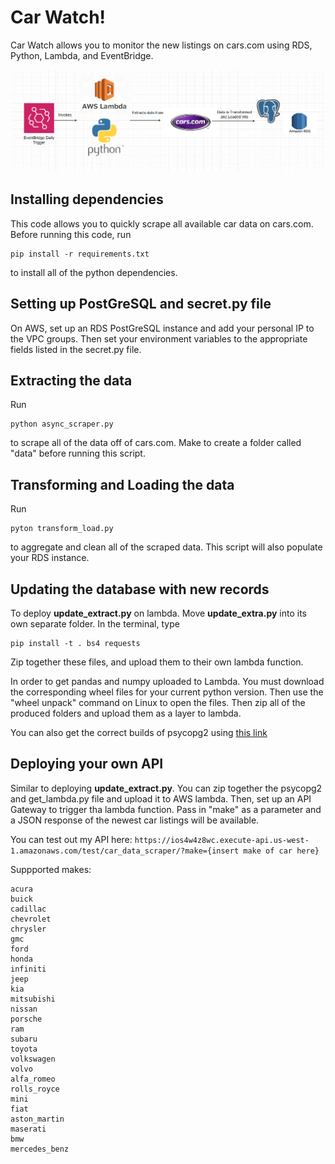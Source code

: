 # Car Watch!

Car Watch allows you to monitor the new listings on cars.com using RDS, Python, Lambda, and EventBridge.


![alt text](data/pipeline_image.png)

## Installing dependencies
This code allows you to quickly scrape all available car data on cars.com. Before running this code, run 

```
pip install -r requirements.txt
```

to install all of the python dependencies.

## **Setting up PostGreSQL and secret.py file**

On AWS, set up an RDS PostGreSQL instance and add your personal IP to the VPC groups. Then set your environment
variables to the appropriate fields listed in the secret.py file.


## **Extracting the data**

Run 

```
python async_scraper.py
```

to scrape all of the data off of cars.com. Make to create a folder called "data" before running this script. 

## **Transforming and Loading the data**

Run 

```
pyton transform_load.py
```

to aggregate and clean all of the scraped data. This script will also populate your RDS instance.


## **Updating the database with new records**

To deploy **update_extract.py** on lambda. Move **update_extra.py** into its own separate folder. In the terminal, type 

```
pip install -t . bs4 requests
```

Zip together these files, and upload them to their own lambda function.

In order to get pandas and numpy uploaded to Lambda. You must download the corresponding wheel files for your current python version.
Then use the "wheel unpack" command on Linux to open the files. Then zip all of the produced folders and upload them as a layer to 
lambda.

You can also get the correct builds of psycopg2 using [this link](https://github.com/jkehler/awslambda-psycopg2)

## Deploying your own API

Similar to deploying **update_extract.py**. You can zip together the psycopg2 and get_lambda.py file and upload it to AWS lambda.
Then, set up an API Gateway to trigger tha lambda function. Pass in "make" as a parameter and a JSON response of the newest car listings will be available. 

You can test out my API here: `https://ios4w4z8wc.execute-api.us-west-1.amazonaws.com/test/car_data_scraper/?make={insert make of car here}`

Suppported makes:

```
acura
buick
cadillac
chevrolet
chrysler
gmc
ford
honda
infiniti
jeep
kia
mitsubishi
nissan
porsche
ram
subaru
toyota
volkswagen
volvo
alfa_romeo
rolls_royce
mini
fiat
aston_martin
maserati
bmw
mercedes_benz
```